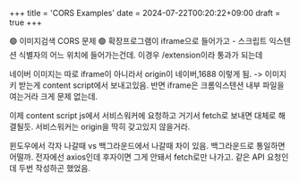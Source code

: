 +++
title = 'CORS Examples'
date = 2024-07-22T00:20:22+09:00
draft = true
+++


🟢 이미지검색 CORS 문제 🟢 
확장프로그램이 iframe으로 들어가고 - 스크립트
익스텐션 식별자의 어느 위치에 들어가는건데. 
이경우 /extension이라 통과가 되는데

네이버 이미지는 따로 iframe이 아니라서
origin이 네이버,1688 이렇게 됨.
-> 
이미지 키 받는게 content script에서 보내고있음.
반면 iframe은 크롬익스텐션 내부 파일을 여는거라 크게 문제 없는데.

이제 content script js에서 서비스워커에 요청하고 거기서 fetch로 보내면 대체로 해결될듯.
서비스워커는 origin을 딱히 갖고있지 않을거라.

윈도우에서 각자 나갈때 vs 백그라운드에서 나갈때 차이 있음.
백그라운드로 통일하면 어떨까.
전자에선 axios인데 후자이면 그게 안돼서 fetch로만 나가고.
같은 API 요청인데 두번 작성하곤 했었음.


